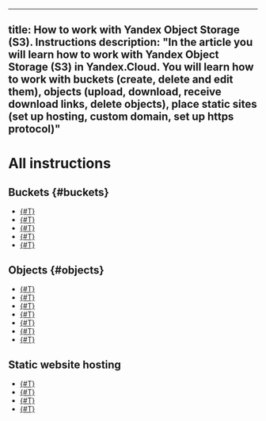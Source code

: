 ----
title: How to work with Yandex Object Storage (S3). Instructions
description: "In the article you will learn how to work with Yandex Object Storage (S3) in Yandex.Cloud. You will learn how to work with buckets (create, delete and edit them), objects (upload, download, receive download links, delete objects), place static sites (set up hosting, custom domain, set up https protocol)"
----

# All instructions

## Buckets {#buckets}

- [{#T}](buckets/create.md)
- [{#T}](buckets/delete.md)
- [{#T}](buckets/limit-max-volume.md)
- [{#T}](buckets/bucket-availability.md)
- [{#T}](buckets/edit-acl.md)

## Objects {#objects}

- [{#T}](objects/upload.md)
- [{#T}](objects/info.md)
- [{#T}](objects/download.md)
- [{#T}](objects/link-for-download.md)
- [{#T}](objects/delete.md)
- [{#T}](objects/deleting-multipart.md)
- [{#T}](objects/edit-acl.md)

## Static website hosting

- [{#T}](hosting/setup.md)
- [{#T}](hosting/own-domain.md)
- [{#T}](hosting/multiple-domains.md)
- [{#T}](hosting/certificate.md)

